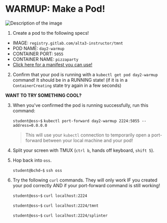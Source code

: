 # WARMUP: Make a Pod!

<img src="https://miro.medium.com/v2/resize:fit:800/0*0tk3EgSA2cJI3oPg.jpg" alt="Description of the image">

1. Create a pod to the following specs!

  - IMAGE: `registry.gitlab.com/alta3-instructor/tmnt`
  - POD NAME: `day2-warmup`
  - CONTAINER PORT: `5055`
  - CONTAINER NAME: `pizzaparty`
  - [Click here for a manifest you can use!](https://kubernetes.io/docs/concepts/workloads/pods/#using-pods)
  
2. Confirm that your pod is running with a `kubectl get pod day2-warmup` command! It should be in a RUNNING state! (if it is in a `ContainerCreating` state try again in a few seconds)

**WANT TO TRY SOMETHING COOL?**

3. When you've confirmed the pod is running successfully, run this command:

    `student@oss~$` `kubectl port-forward day2-warmup 2224:5055 --address=0.0.0.0`

    > This will use your `kubectl` connection to temporarily open a port-forward between your local machine and your pod!
  
5. Split your screen with TMUX (`ctrl b`, hands off keyboard, `shift 5`).

6. Hop back into `oss`.

    `student@bchd~$` `ssh oss`

7. Try the following `curl` commands. They will only work IF you created your pod correctly AND if your port-forward command is still working!

    `student@oss~$` `curl localhost:2224`
    
    `student@oss~$` `curl localhost:2224/tmnt`
    
    `student@oss~$` `curl localhost:2224/splinter`

